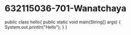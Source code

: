 # 632115036-701-Wanatchaya
public class hello{
     public static void main(String[] args) {
     System.out.println("Hello");
 }
}

